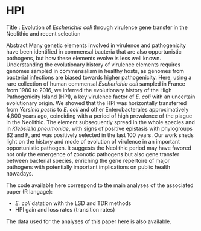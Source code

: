 # HPI
Title : Evolution of _Escherichia coli_ through virulence gene transfer in the Neolithic and recent selection

Abstract
Many genetic elements involved in virulence and pathogenicity have been identified in commensal bacteria that are also opportunistic pathogens, but how these elements evolve is less well known. Understanding the evolutionary history of virulence elements requires genomes sampled in commensalism in healthy hosts, as genomes from bacterial infections are biased towards higher pathogenicity. Here, using a rare collection of human commensal _Escherichia coli_ sampled in France from 1980 to 2016, we inferred the evolutionary history of the High Pathogenicity Island (HPI), a key virulence factor of _E. coli_ with an uncertain evolutionary origin. We showed that the HPI was horizontally transferred from _Yersinia pestis_ to _E. coli_ and other Enterobacterales approximatively 4,800 years ago, coinciding with a period of high prevalence of the plague in the Neolithic. The element subsequently spread in the whole species and in _Klebsiella pneumoniae_, with signs of positive epistasis with phylogroups B2 and F, and was positively selected in the last 100 years. Our work sheds light on the history and mode of evolution of virulence in an important opportunistic pathogen. It suggests the Neolithic period may have favored not only the emergence of zoonotic pathogens but also gene transfer between bacterial species, enriching the gene repertoire of major pathogens with potentially important implications on public health nowadays.

The code available here correspond to the main analyses of the associated paper (R langage): 
- _E. coli_ datation with the LSD and TDR methods
- HPI gain and loss rates (transition rates)
    
The data used for the analyses of this paper here is also available.

